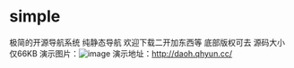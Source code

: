 # simple
极简的开源导航系统
纯静态导航
欢迎下载二开加东西等
底部版权可去
源码大小仅66KB
演示图片：![image](https://user-images.githubusercontent.com/104694570/166119811-51612612-10ad-45d2-b65d-1b2a24a3fc9d.png)
演示地址：http://daoh.qhyun.cc/
